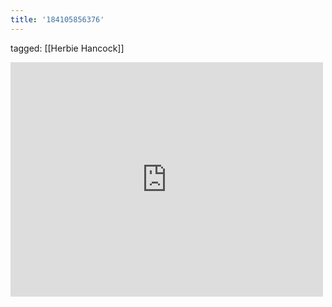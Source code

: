 ```yaml
---
title: '184105856376'
---
```

tagged: [[Herbie Hancock]]
<iframe allow="accelerometer; autoplay; clipboard-write; encrypted-media; gyroscope; picture-in-picture" allowfullscreen="" frameborder="0" height="375" id="youtube_iframe" src="https://www.youtube.com/embed/4bjPlBC4h_8?feature=oembed&amp;enablejsapi=1&amp;origin=https://safe.txmblr.com&amp;wmode=opaque" width="500"></iframe>